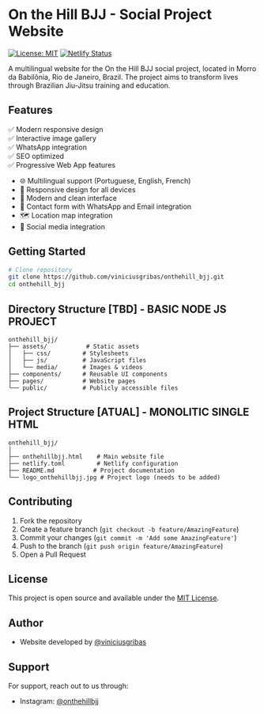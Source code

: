 # On the Hill BJJ - Social Project Website

[![License: MIT](https://img.shields.io/badge/License-MIT-yellow.svg)](https://opensource.org/licenses/MIT)
[![Netlify Status](https://api.netlify.com/api/v1/badges/8648ef4f-55cc-4e3c-838c-d10d08c27e3e/deploy-status)](https://app.netlify.com/sites/onthehillbjj/deploys)

A multilingual website for the On the Hill BJJ social project, located in Morro da Babilônia, Rio de Janeiro, Brazil. The project aims to transform lives through Brazilian Jiu-Jitsu training and education.

## Features

✅ Modern responsive design  
✅ Interactive image gallery  
✅ WhatsApp integration  
✅ SEO optimized  
✅ Progressive Web App features
- 🌐 Multilingual support (Portuguese, English, French)
- 📱 Responsive design for all devices
- 🎨 Modern and clean interface
- 📝 Contact form with WhatsApp and Email integration
- 🗺️ Location map integration
- 📸 Social media integration


## Getting Started

```bash
# Clone repository
git clone https://github.com/viniciusgribas/onthehill_bjj.git
cd onthehill_bjj

```

## Directory Structure [TBD] - BASIC NODE JS PROJECT

```
onthehill_bjj/
├── assets/           # Static assets
│   ├── css/         # Stylesheets
│   ├── js/          # JavaScript files
│   └── media/       # Images & videos
├── components/      # Reusable UI components
├── pages/           # Website pages
└── public/          # Publicly accessible files
```

## Project Structure [ATUAL] - MONOLITIC SINGLE HTML

```
onthehill_bjj/
│
├── onthehillbjj.html    # Main website file
├── netlify.toml         # Netlify configuration
├── README.md           # Project documentation
└── logo_onthehillbjj.jpg # Project logo (needs to be added)
```

## Contributing

1. Fork the repository
2. Create a feature branch (`git checkout -b feature/AmazingFeature`)
3. Commit your changes (`git commit -m 'Add some AmazingFeature'`)
4. Push to the branch (`git push origin feature/AmazingFeature`)
5. Open a Pull Request

## License

This project is open source and available under the [MIT License](https://opensource.org/licenses/MIT).

## Author

- Website developed by [@viniciusgribas](https://github.com/viniciusgribas/)

## Support

For support, reach out to us through:
- Instagram: [@onthehillbjj](https://www.instagram.com/onthehillbjj/)